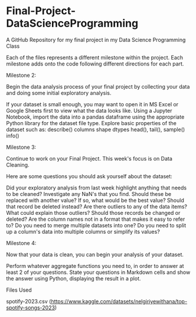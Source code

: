 # Final-Project-DataScienceProgramming
A GitHub Repository for my final project in my Data Science Programming Class

Each of the files represents a different milestone within the project. Each milestone adds onto the code following different directions for each part.

Milestone 2:

Begin the data analysis process of your final project by collecting your data and doing some initial exploratory analysis.

If your dataset is small enough, you may want to open it in MS Excel or Google Sheets first to view what the data looks like.
Using a Jupyter Notebook, import the data into a pandas dataframe using the appropriate Python library for the dataset file type.
Explore basic properties of the dataset such as:
describe()
columns
shape
dtypes
head(), tail(), sample()
info()

Milestone 3:

Continue to work on your Final Project. This week's focus is on Data Cleaning.

Here are some questions you should ask yourself about the dataset:

Did your exploratory analysis from last week highlight anything that needs to be cleaned?
Investigate any NaN's that you find. Should these be replaced with another value? If so, what would be the best value? Should that record be deleted instead?
Are there outliers to any of the data items? What could explain those outliers? Should those records be changed or deleted?
Are the column names not in a format that makes it easy to refer to?
Do you need to merge multiple datasets into one?
Do you need to split up a column's data into multiple columns or simplify its values?

Milestone 4:

Now that your data is clean, you can begin your analysis of your dataset.

Perform whatever aggregate functions you need to, in order to answer at least 2 of your questions. State your questions in Markdown cells and show the answer using Python, displaying the result in a plot.

Files Used

spotify-2023.csv
(https://www.kaggle.com/datasets/nelgiriyewithana/top-spotify-songs-2023)
